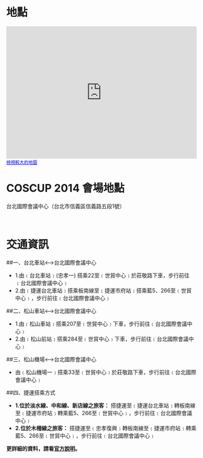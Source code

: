 # 地點

<iframe width="100%" height="350" frameborder="0" scrolling="no" marginheight="0" marginwidth="0" src="https://maps.google.com.tw/maps?f=q&amp;source=s_q&amp;hl=zh-TW&amp;geocode=&amp;q=%E5%8F%B0%E5%8C%97%E5%B8%82%E4%BF%A1%E7%BE%A9%E5%8D%80%E4%BF%A1%E7%BE%A9%E8%B7%AF%E4%BA%94%E6%AE%B51%E8%99%9F&amp;aq=&amp;sll=24.145973,120.666154&amp;sspn=0.067199,0.132093&amp;brcurrent=3,0x3442abadec7543e7:0x5dbcdd8252aeabe7,0,0x3442ac6b61dbbd9d:0xc0c243da98cba64b&amp;ie=UTF8&amp;hq=&amp;hnear=110%E5%8F%B0%E5%8C%97%E5%B8%82%E4%BF%A1%E7%BE%A9%E5%8D%80%E4%BF%A1%E7%BE%A9%E8%B7%AF%E4%BA%94%E6%AE%B51%E8%99%9F&amp;t=m&amp;z=14&amp;ll=25.033248,121.560484&amp;output=embed"></iframe><br /><small><a href="https://maps.google.com.tw/maps?f=q&amp;source=embed&amp;hl=zh-TW&amp;geocode=&amp;q=%E5%8F%B0%E5%8C%97%E5%B8%82%E4%BF%A1%E7%BE%A9%E5%8D%80%E4%BF%A1%E7%BE%A9%E8%B7%AF%E4%BA%94%E6%AE%B51%E8%99%9F&amp;aq=&amp;sll=24.145973,120.666154&amp;sspn=0.067199,0.132093&amp;brcurrent=3,0x3442abadec7543e7:0x5dbcdd8252aeabe7,0,0x3442ac6b61dbbd9d:0xc0c243da98cba64b&amp;ie=UTF8&amp;hq=&amp;hnear=110%E5%8F%B0%E5%8C%97%E5%B8%82%E4%BF%A1%E7%BE%A9%E5%8D%80%E4%BF%A1%E7%BE%A9%E8%B7%AF%E4%BA%94%E6%AE%B51%E8%99%9F&amp;t=m&amp;z=14&amp;ll=25.033248,121.560484" style="color:#0000FF;text-align:left">檢視較大的地圖</a></small>

# COSCUP 2014 會場地點

台北國際會議中心（台北市信義區信義路五段1號）

<br />

# 交通資訊
##一、台北車站<-->台北國際會議中心

* 1.由﹝台北車站﹞(忠孝一) 搭乘22至﹝世貿中心﹞於莊敬路下車，步行前往﹝台北國際會議中心﹞
* 2.由﹝捷運台北車站﹞搭乘板南線至﹝捷運市府站﹞搭乘藍5、266至﹝世貿中心﹞，步行前往﹝台北國際會議中心﹞

##二、松山車站<-->台北國際會議中心

* 1.由﹝松山車站﹞搭乘207至﹝世貿中心﹞下車，步行前往﹝台北國際會議中心﹞
* 2.由﹝松山前站﹞搭乘284至﹝世貿中心﹞下車，步行前往﹝台北國際會議中心﹞

##三、松山機場<-->台北國際會議中心

* 由﹝松山機場一﹞搭乘33至﹝世貿中心﹞於莊敬路下車，步行前往﹝台北國際會議中心﹞

##四、捷運搭乘方式

* **1.位於淡水線、中和線、新店線之旅客：** 
  搭捷運至﹝捷運台北車站﹞轉板南線至﹝捷運市府站﹞轉乘藍5、266至﹝世貿中心﹞，步行前往﹝台北國際會議中心﹞
* **2.位於木柵線之旅客：**
  搭捷運至﹝忠孝復興﹞轉板南線至﹝捷運市府站﹞轉乘藍5、266至﹝世貿中心﹞，步行前往﹝台北國際會議中心﹞

**更詳細的資料，請看<a href='http://www.ticc.com.tw/DB/FCKFiles/File/pdf/atlas.pdf' target='_blank'>官方說明</a>。**
